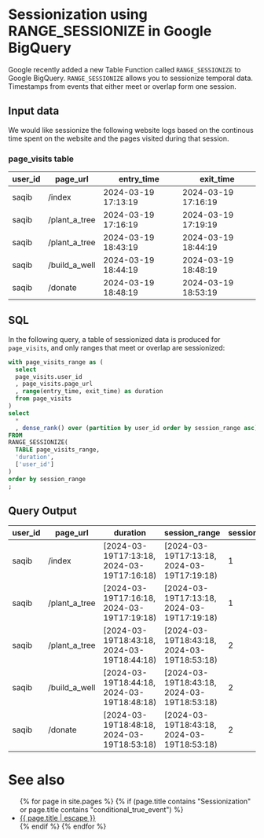 # Sessionization using RANGE_SESSIONIZE in Google BigQuery

Google recently added a new Table Function called `RANGE_SESSIONIZE` to Google BigQuery. `RANGE_SESSIONIZE` allows you to sessionize temporal data. Timestamps from events that either meet or overlap form one session.


## Input data

We would like sessionize the following website logs based on the continous time spent on the website and the pages visited during that session.

### page_visits table

| user_id | page_url      | entry_time          | exit_time           |
|---------|---------------|---------------------|---------------------|
| saqib   | /index        | 2024-03-19 17:13:19 | 2024-03-19 17:16:19 |
| saqib   | /plant_a_tree | 2024-03-19 17:16:19 | 2024-03-19 17:19:19 |
| saqib   | /plant_a_tree | 2024-03-19 18:43:19 | 2024-03-19 18:44:19 |
| saqib   | /build_a_well | 2024-03-19 18:44:19 | 2024-03-19 18:48:19 |
| saqib   | /donate       | 2024-03-19 18:48:19 | 2024-03-19 18:53:19 |

## SQL

In the following query, a table of sessionized data is produced for `page_visits`, and only ranges that meet or overlap are sessionized:

```sql
with page_visits_range as (
  select
  page_visits.user_id
  , page_visits.page_url
  , range(entry_time, exit_time) as duration
  from page_visits
)
select
  *
  , dense_rank() over (partition by user_id order by session_range asc) as session_number
FROM
RANGE_SESSIONIZE(
  TABLE page_visits_range,
  'duration',
  ['user_id']
)
order by session_range
;
```

## Query Output

| user_id | page_url      | duration                                   | session_range                              | session_number |
|---------|---------------|--------------------------------------------|--------------------------------------------|----------------|
| saqib   | /index        | [2024-03-19T17:13:18, 2024-03-19T17:16:18) | [2024-03-19T17:13:18, 2024-03-19T17:19:18) | 1  |
| saqib   | /plant_a_tree | [2024-03-19T17:16:18, 2024-03-19T17:19:18) | [2024-03-19T17:13:18, 2024-03-19T17:19:18) | 1  |
| saqib   | /plant_a_tree | [2024-03-19T18:43:18, 2024-03-19T18:44:18) | [2024-03-19T18:43:18, 2024-03-19T18:53:18) | 2  |
| saqib   | /build_a_well | [2024-03-19T18:44:18, 2024-03-19T18:48:18) | [2024-03-19T18:43:18, 2024-03-19T18:53:18) | 2  |
| saqib   | /donate       | [2024-03-19T18:48:18, 2024-03-19T18:53:18) | [2024-03-19T18:43:18, 2024-03-19T18:53:18) | 2  |



# See also
<ul id="recent-articles">
{% for page in site.pages %}
    {% if (page.title contains "Sessionization" or page.title contains "conditional_true_event") %}
    <li>
    <a href="{{ page.url | relative_url }}">{{ page.title | escape }}</a>
    </li>
    {% endif %}
{% endfor %}
</ul>

